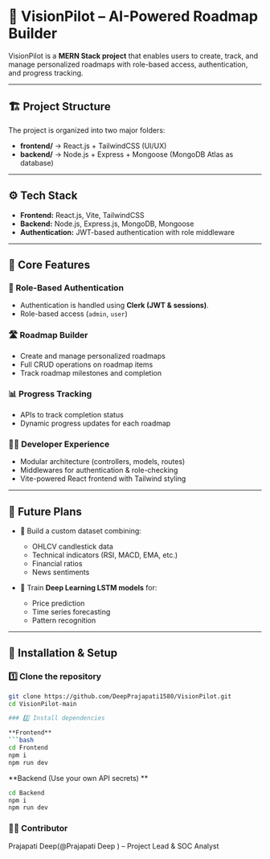 # 🚀 VisionPilot – AI-Powered Roadmap Builder  

VisionPilot is a **MERN Stack project** that enables users to create, track, and manage personalized roadmaps with role-based access, authentication, and progress tracking.  

---

## 🏗️ Project Structure  

The project is organized into two major folders:  

- **frontend/** → React.js + TailwindCSS (UI/UX)  
- **backend/** → Node.js + Express + Mongoose (MongoDB Atlas as database)  

---

## ⚙️ Tech Stack  

- **Frontend:** React.js, Vite, TailwindCSS  
- **Backend:** Node.js, Express.js, MongoDB, Mongoose  
- **Authentication:** JWT-based authentication with role middleware  

---

## 🔧 Core Features  

### 🔑 Role-Based Authentication  
- Authentication is handled using **Clerk (JWT & sessions)**.
- Role-based access (`admin`, `user`)  

### 🛣️ Roadmap Builder  
- Create and manage personalized roadmaps  
- Full CRUD operations on roadmap items  
- Track roadmap milestones and completion  

### 📊 Progress Tracking  
- APIs to track completion status  
- Dynamic progress updates for each roadmap  

### 👨‍💻 Developer Experience  
- Modular architecture (controllers, models, routes)  
- Middlewares for authentication & role-checking  
- Vite-powered React frontend with Tailwind styling  

---

## 🚀 Future Plans

- 📂 Build a custom dataset combining:  
  - OHLCV candlestick data  
  - Technical indicators (RSI, MACD, EMA, etc.)  
  - Financial ratios  
  - News sentiments  

- 🤖 Train **Deep Learning LSTM models** for:  
  - Price prediction  
  - Time series forecasting  
  - Pattern recognition  

---

## 📌 Installation & Setup  

### 1️⃣ Clone the repository  
```bash
git clone https://github.com/DeepPrajapati1580/VisionPilot.git
cd VisionPilot-main

### 2️⃣ Install dependencies

**Frontend**
```bash
cd Frontend
npm i
npm run dev
```


**Backend (Use your own API secrets) **
```bash
cd Backend
npm i
npm run dev
```

### 👨‍💻 Contributor

Prajapati Deep(@Prajapati Deep
) – Project Lead & SOC Analyst
